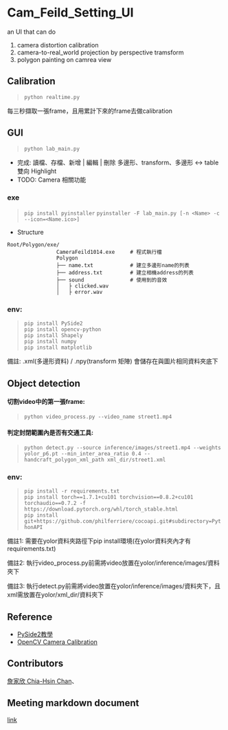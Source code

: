 # Cam_Feild_Setting_UI
an UI that can do
1. camera distortion calibration
2. camera-to-real_world projection by perspective tramsform
3. polygon painting on camrea view

## Calibration
> `python realtime.py`

每三秒擷取一張frame，且用累計下來的frame去做calibration

## GUI
> `python lab_main.py`
- 完成: 讀檔、存檔、新增 | 編輯 | 刪除 多邊形、transform、多邊形 <-> table 雙向 Highlight
- TODO: Camera 相關功能

### exe
> `pip install pyinstaller`
> `pyinstaller -F lab_main.py [-n <Name> -c --icon=<Name.ico>]`
- Structure
```
Root/Polygon/exe/
                CameraFeild1014.exe     # 程式執行檔
                Polygon
                ├── name.txt            # 建立多邊形name的列表
                ├── address.txt         # 建立相機address的列表
                ├── sound               # 使用到的音效
                │   ├ clicked.wav 
                │   ├ error.wav
```

### env:
> `pip install PySide2`  
> `pip install opencv-python`  
> `pip install Shapely`  
> `pip install numpy`  
> `pip install matplotlib`

備註: .xml(多邊形資料) / .npy(transform 矩陣) 會儲存在與圖片相同資料夾底下

## Object detection

#### 切割video中的第一張frame:
> `python video_process.py --video_name street1.mp4` 


#### 判定封閉範圍內是否有交通工具:
> `python detect.py --source inference/images/street1.mp4 --weights yolor_p6.pt --min_inter_area_ratio 0.4 --handcraft_polygon_xml_path xml_dir/street1.xml`  


### env:
> `pip install -r requirements.txt`  
> `pip install torch==1.7.1+cu101 torchvision==0.8.2+cu101 torchaudio==0.7.2 -f https://download.pytorch.org/whl/torch_stable.html`  
> `pip install git+https://github.com/philferriere/cocoapi.git#subdirectory=PythonAPI`  


備註1: 需要在yolor資料夾路徑下pip install環境(在yolor資料夾內才有requirements.txt)  

備註2: 執行video_process.py前需將video放置在yolor/inference/images/資料夾下  

備註3: 執行detect.py前需將video放置在yolor/inference/images/資料夾下，且xml需放置在yolor/xml_dir/資料夾下  

## Reference
- [PySide2教學](https://medium.com/bucketing/pyside2-pyqt-tutorial-3c2be590bc6a)
- [OpenCV Camera Calibration](https://opencv-python-tutroals.readthedocs.io/en/latest/py_tutorials/py_calib3d/py_calibration/py_calibration.html)

## Contributors
[詹家欣 Chia-Hsin Chan](https://sites.google.com/site/terry0201/)、

## Meeting markdown document
[link](https://hackmd.io/1zHg7h21TXWCPbuK0SQ4MA?both)
